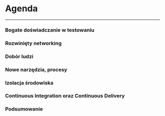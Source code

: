 # Agenda

----
### Bogate doświadczanie w testowaniu
### Rozwinięty networking
### Dobór ludzi
### Nowe narzędzia, procesy
### Izolacja środowiska
### Continuous Integration oraz Continuous Delivery
### Podsumowanie

